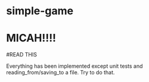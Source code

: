 # simple-game
# MICAH!!!!
#READ THIS

Everything has been implemented except unit tests and reading_from/saving_to a file. Try to do that.


